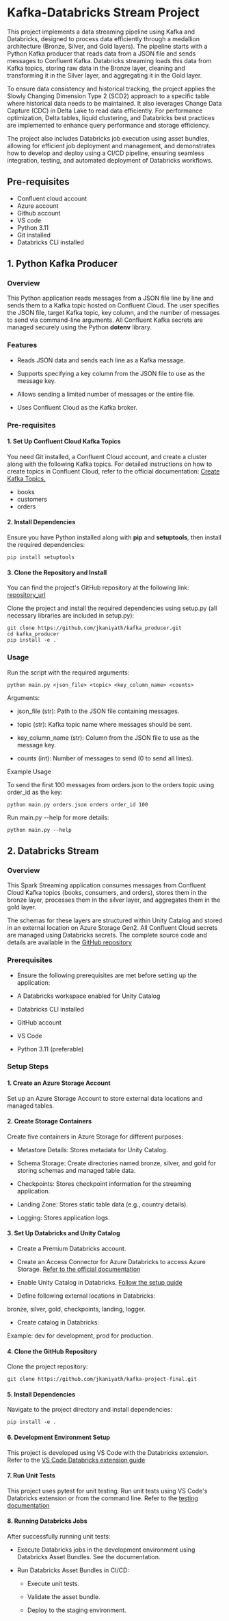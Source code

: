 # Kafka-Databricks Stream Project
This project implements a data streaming pipeline using Kafka and Databricks, designed to process data efficiently through a medallion architecture (Bronze, Silver, and Gold layers). The pipeline starts with a Python Kafka producer that reads data from a JSON file and sends messages to Confluent Kafka. Databricks streaming loads this data from Kafka topics, storing raw data in the Bronze layer, cleaning and transforming it in the Silver layer, and aggregating it in the Gold layer.

To ensure data consistency and historical tracking, the project applies the Slowly Changing Dimension Type 2 (SCD2) approach to a specific table where historical data needs to be maintained. It also leverages Change Data Capture (CDC) in Delta Lake to read data efficiently. For performance optimization, Delta tables, liquid clustering, and Databricks best practices are implemented to enhance query performance and storage efficiency.

The project also includes Databricks job execution using asset bundles, allowing for efficient job deployment and management, and demonstrates how to develop and deploy using a CI/CD pipeline, ensuring seamless integration, testing, and automated deployment of Databricks workflows.

## Pre-requisites
- Confluent cloud account
- Azure account
- Github account
- VS code
- Python 3.11
- Git installed
- Databricks CLI installed

## 1. Python Kafka Producer
### Overview
This Python application reads messages from a JSON file line by line and sends them to a Kafka topic hosted on Confluent Cloud. The user specifies the JSON file, target Kafka topic, key column, and the number of messages to send via command-line arguments. All Confluent Kafka secrets are managed securely using the Python **dotenv** library.

### Features
- Reads JSON data and sends each line as a Kafka message.

- Supports specifying a key column from the JSON file to use as the message key.

- Allows sending a limited number of messages or the entire file.

- Uses Confluent Cloud as the Kafka broker.

### Pre-requisites

#### 1. Set Up Confluent Cloud Kafka Topics
You need Git installed, a Confluent Cloud account, and create a cluster along with the following Kafka topics. For detailed instructions on how to create topics in Confluent Cloud, refer to the official documentation: [Create Kafka Topics.](https://docs.confluent.io/platform/current/control-center/topics/create.html)
- books
- customers
- orders

#### 2. Install Dependencies
Ensure you have Python installed along with **pip** and **setuptools**, then install the required dependencies:
```
pip install setuptools
```

#### 3. Clone the Repository and Install
You can find the project's GitHub repository at the following link:
[repository_url](https://github.com/jkaniyath/kafka_producer.git)

Clone the project and install the required dependencies using setup.py (all necessary libraries are included in setup.py):

```
git clone https://github.com/jkaniyath/kafka_producer.git
cd kafka_producer
pip install -e .
```
### Usage
Run the script with the required arguments:

```
python main.py <json_file> <topic> <key_column_name> <counts>
```
Arguments:

- json_file (str): Path to the JSON file containing messages.

- topic (str): Kafka topic name where messages should be sent.

- key_column_name (str): Column from the JSON file to use as the message key.

- counts (int): Number of messages to send (0 to send all lines).

Example Usage

To send the first 100 messages from orders.json to the orders topic using order_id as the key:

```
python main.py orders.json orders order_id 100
```

Run main.py --help for more details:

```
python main.py --help
```

## 2. Databricks Stream

### Overview
This Spark Streaming application consumes messages from Confluent Cloud Kafka topics (books, consumers, and orders), stores them in the bronze layer, processes them in the silver layer, and aggregates them in the gold layer.

The schemas for these layers are structured within Unity Catalog and stored in an external location on Azure Storage Gen2. All Confluent Cloud secrets are managed using Databricks secrets. The complete source code and details are available in the [GitHub repository](https://github.com/jkaniyath/kafka-project-final)

### Prerequisites

- Ensure the following prerequisites are met before setting up the application:

- A Databricks workspace enabled for Unity Catalog

- Databricks CLI installed

- GitHub account

- VS Code

- Python 3.11 (preferable)

### Setup Steps

#### 1. Create an Azure Storage Account

Set up an Azure Storage Account to store external data locations and managed tables.

#### 2. Create Storage Containers
Create five containers in Azure Storage for different purposes:

- Metastore Details: Stores metadata for Unity Catalog.

- Schema Storage: Create directories named bronze, silver, and gold for storing schemas and managed table data.

- Checkpoints: Stores checkpoint information for the streaming application.

- Landing Zone: Stores static table data (e.g., country details).

- Logging: Stores application logs.

#### 3. Set Up Databricks and Unity Catalog

- Create a Premium Databricks account.

- Create an Access Connector for Azure Databricks to access Azure Storage. [Refer to the official documentation](https://learn.microsoft.com/en-us/azure/databricks/data-governance/unity-catalog/azure-managed-identities)

- Enable Unity Catalog in Databricks. [Follow the setup guide](https://learn.microsoft.com/en-us/azure/databricks/data-governance/unity-catalog/enable-workspaces)

- Define following external locations in Databricks:

bronze, silver, gold, checkpoints, landing, logger.

- Create catalog in Databricks:

Example: dev for development, prod for production.

#### 4. Clone the GitHub Repository
Clone the project repository:
```
git clone https://github.com/jkaniyath/kafka-project-final.git
```
#### 5. Install Dependencies
Navigate to the project directory and install dependencies:
```
pip install -e .
```

#### 6. Development Environment Setup
This project is developed using VS Code with the Databricks extension. Refer to the [VS Code Databricks extension guide](https://docs.databricks.com/aws/en/dev-tools/vscode-ext/)

#### 7. Run Unit Tests
This project uses pytest for unit testing. Run unit tests using VS Code's Databricks extension or from the command line.
Refer to the [testing documentation](https://docs.databricks.com/aws/en/notebooks/testing)

#### 8. Running Databricks Jobs

After successfully running unit tests:

- Execute Databricks jobs in the development environment using Databricks Asset Bundles. See the documentation.

- Run Databricks Asset Bundles in CI/CD:

    - Execute unit tests.

    - Validate the asset bundle.

    - Deploy to the staging environment.
